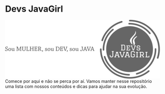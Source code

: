 
# Devs JavaGirl

<img src="images/capa.png" align="right">

Comece por aqui e não se perca por aí. Vamos manter nesse repositório uma lista com nossos conteúdos e dicas para ajudar na sua evolução.
